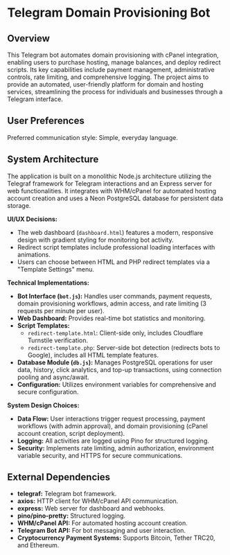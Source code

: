 # Telegram Domain Provisioning Bot

## Overview

This Telegram bot automates domain provisioning with cPanel integration, enabling users to purchase hosting, manage balances, and deploy redirect scripts. Its key capabilities include payment management, administrative controls, rate limiting, and comprehensive logging. The project aims to provide an automated, user-friendly platform for domain and hosting services, streamlining the process for individuals and businesses through a Telegram interface.

## User Preferences

Preferred communication style: Simple, everyday language.

## System Architecture

The application is built on a monolithic Node.js architecture utilizing the Telegraf framework for Telegram interactions and an Express server for web functionalities. It integrates with WHM/cPanel for automated hosting account creation and uses a Neon PostgreSQL database for persistent data storage.

**UI/UX Decisions:**
- The web dashboard (`dashboard.html`) features a modern, responsive design with gradient styling for monitoring bot activity.
- Redirect script templates include professional loading interfaces with animations.
- Users can choose between HTML and PHP redirect templates via a "Template Settings" menu.

**Technical Implementations:**
- **Bot Interface (`bot.js`):** Handles user commands, payment requests, domain provisioning workflows, admin access, and rate limiting (3 requests per minute per user).
- **Web Dashboard:** Provides real-time bot statistics and monitoring.
- **Script Templates:**
    - `redirect-template.html`: Client-side only, includes Cloudflare Turnstile verification.
    - `redirect-template.php`: Server-side bot detection (redirects bots to Google), includes all HTML template features.
- **Database Module (`db.js`):** Manages PostgreSQL operations for user data, history, click analytics, and top-up transactions, using connection pooling and async/await.
- **Configuration:** Utilizes environment variables for comprehensive and secure configuration.

**System Design Choices:**
- **Data Flow:** User interactions trigger request processing, payment workflows (with admin approval), and domain provisioning (cPanel account creation, script deployment).
- **Logging:** All activities are logged using Pino for structured logging.
- **Security:** Implements rate limiting, admin authorization, environment variable security, and HTTPS for secure communications.

## External Dependencies

- **telegraf:** Telegram bot framework.
- **axios:** HTTP client for WHM/cPanel API communication.
- **express:** Web server for dashboard and webhooks.
- **pino/pino-pretty:** Structured logging.
- **WHM/cPanel API:** For automated hosting account creation.
- **Telegram Bot API:** For bot messaging and user interaction.
- **Cryptocurrency Payment Systems:** Supports Bitcoin, Tether TRC20, and Ethereum.